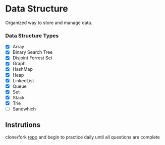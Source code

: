# Data Structure
Organized way to store and manage data.

### Data Structure Types
- [x] Array
- [x] Binary Search Tree
- [x] Disjoint Forrest Set
- [x] Graph
- [x] HashMap
- [x] Heap
- [x] LinkedList
- [x] Queue
- [x] Set
- [x] Stack
- [x] Trie
- [ ] Sandwhich

## Instrutions
clone/fork [repo](https://github.com/coderzparadise/DataStructure.git) and begin to practice daily until all questions are complete
